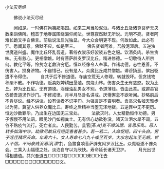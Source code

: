   小法灭尽经
　　




　　佛说小法灭尽经

　　闻如是。一时佛在拘夷那竭国。如来三月当般泥洹。与诸比丘及诸尊菩萨无央数来诣佛所。稽首于地眷属围绕渴仰闻法。世尊寂然默无所说。光明不亮。贤者阿难长跪叉手白佛言。前后说法启光独显。今大众会明更不现。何故如此。此必有异。愿闻其意。佛默不应。如是至三。
　　佛告贤者阿难。吾般泥洹后。五逆浊世魔道兴盛。魔作比丘坏乱吾道。著俗衣裳乐好袈裟五色之服。饮酒炙肉。杀生贪味。无有慈心。更相憎嫉。时有菩萨辟支罗汉比丘。精进修德。一切敬待人所宗何。教化平等。怜贫念老救济穷厄。恒以经像令人奉事。作诸功德。志性恩善。不伤害人。损身济物。不自惜已。设有是人。众魔比丘咸共憎嫉。诽谤扬恶。傧出驱遣不令得住。
　　自共于后不修道德。寺庙空荒无人修理。转就毁坏。但贪钱物积聚不散。不作功德。贩卖奴婢耕田垦殖。焚烧山林。伤害众生无有慈愍。奴为比丘。婢为比丘尼。无有道德。淫侄浊乱男女不别。令道薄贱。皆由此辈。或避县官依猗吾道求作沙门。不修戒律。月半月尽卦名讲戒。厌惓懈怠不欲听闻。抄略前后不肯尽说。经不讲读。设有读者不识字句。为强言是不咨明者。贡高求名嘘天雅步以为劳。冀望人供养众魔比丘。寿终之后精神当堕无泽地狱。五逆罪中无不更历。恒边沙数罪毕。乃出生在边国无三宝处。
　　法欲灭时。人女精勤恒作功德。男子懈慢不用法语。眼见沙门如视粪土。无有信心劫欲弥没。诸天泣泪水旱不调。五谷不熟疫气流行。死亡者众。人民勤苦。县官[革*占]克不顺法理。皆思乐乱。恶人转多如海中沙。劫欲尽故日月短促善者甚少。若一若二。人命促短。四十头白。男子淫侄精尽夭命。年寿六十。女人寿命七八九十或至百岁。大水忽起年至无期。世人不信。不问豪贱没溺浮[漂*寸]。鱼鳖食啖菩萨辟支阿罗汉比丘。众魔驱遂不豫众会。三乘入山福德之处。淡泊自守以为欣快。寿命延长诸天卫护。
　　月光出世得相遭值。共兴吾道五□□□□楞□□□□□未□□化去□□□□□□□□□□□□□□文。

